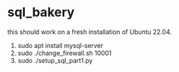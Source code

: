# sql_bakery

this should work on a fresh installation of Ubuntu 22.04.

1. sudo apt install mysql-server
2. sudo ./change_firewall.sh 10001
3. sudo ./setup_sql_part1.py

